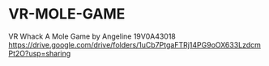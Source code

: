 # VR-MOLE-GAME
VR Whack A Mole Game by Angeline 19V0A43018
https://drive.google.com/drive/folders/1uCb7PtgaFTRj14PG9oOX633LzdcmPt2O?usp=sharing
